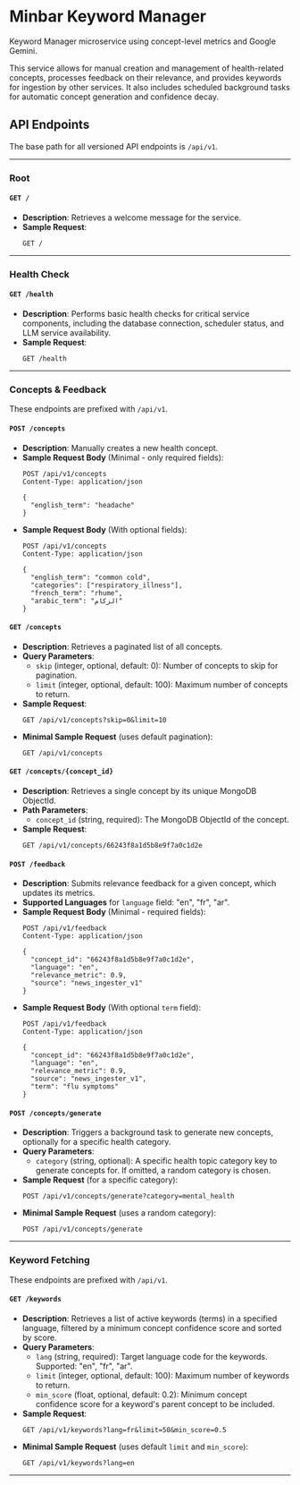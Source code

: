 # Minbar Keyword Manager

Keyword Manager microservice using concept-level metrics and Google Gemini.

This service allows for manual creation and management of health-related concepts, processes feedback on their relevance, and provides keywords for ingestion by other services. It also includes scheduled background tasks for automatic concept generation and confidence decay.

## API Endpoints

The base path for all versioned API endpoints is `/api/v1`.

---

### Root

#### `GET /`
-   **Description**: Retrieves a welcome message for the service.
-   **Sample Request**:
    ```http
    GET /
    ```

---

### Health Check

#### `GET /health`
-   **Description**: Performs basic health checks for critical service components, including the database connection, scheduler status, and LLM service availability.
-   **Sample Request**:
    ```http
    GET /health
    ```

---

### Concepts & Feedback

These endpoints are prefixed with `/api/v1`.

#### `POST /concepts`
-   **Description**: Manually creates a new health concept.
-   **Sample Request Body** (Minimal - only required fields):
    ```http
    POST /api/v1/concepts
    Content-Type: application/json

    {
      "english_term": "headache"
    }
    ```
-   **Sample Request Body** (With optional fields):
    ```http
    POST /api/v1/concepts
    Content-Type: application/json

    {
      "english_term": "common cold",
      "categories": ["respiratory_illness"],
      "french_term": "rhume",
      "arabic_term": "الزكام"
    }
    ```

#### `GET /concepts`
-   **Description**: Retrieves a paginated list of all concepts.
-   **Query Parameters**:
    -   `skip` (integer, optional, default: 0): Number of concepts to skip for pagination.
    -   `limit` (integer, optional, default: 100): Maximum number of concepts to return.
-   **Sample Request**:
    ```http
    GET /api/v1/concepts?skip=0&limit=10
    ```
-   **Minimal Sample Request** (uses default pagination):
    ```http
    GET /api/v1/concepts
    ```

#### `GET /concepts/{concept_id}`
-   **Description**: Retrieves a single concept by its unique MongoDB ObjectId.
-   **Path Parameters**:
    -   `concept_id` (string, required): The MongoDB ObjectId of the concept.
-   **Sample Request**:
    ```http
    GET /api/v1/concepts/66243f8a1d5b8e9f7a0c1d2e
    ```

#### `POST /feedback`
-   **Description**: Submits relevance feedback for a given concept, which updates its metrics.
-   **Supported Languages** for `language` field: "en", "fr", "ar".
-   **Sample Request Body** (Minimal - required fields):
    ```http
    POST /api/v1/feedback
    Content-Type: application/json

    {
      "concept_id": "66243f8a1d5b8e9f7a0c1d2e",
      "language": "en",
      "relevance_metric": 0.9,
      "source": "news_ingester_v1"
    }
    ```
-   **Sample Request Body** (With optional `term` field):
    ```http
    POST /api/v1/feedback
    Content-Type: application/json

    {
      "concept_id": "66243f8a1d5b8e9f7a0c1d2e",
      "language": "en",
      "relevance_metric": 0.9,
      "source": "news_ingester_v1",
      "term": "flu symptoms"
    }
    ```

#### `POST /concepts/generate`
-   **Description**: Triggers a background task to generate new concepts, optionally for a specific health category.
-   **Query Parameters**:
    -   `category` (string, optional): A specific health topic category key to generate concepts for. If omitted, a random category is chosen.
-   **Sample Request** (for a specific category):
    ```http
    POST /api/v1/concepts/generate?category=mental_health
    ```
-   **Minimal Sample Request** (uses a random category):
    ```http
    POST /api/v1/concepts/generate
    ```

---

### Keyword Fetching

These endpoints are prefixed with `/api/v1`.

#### `GET /keywords`
-   **Description**: Retrieves a list of active keywords (terms) in a specified language, filtered by a minimum concept confidence score and sorted by score.
-   **Query Parameters**:
    -   `lang` (string, required): Target language code for the keywords. Supported: "en", "fr", "ar".
    -   `limit` (integer, optional, default: 100): Maximum number of keywords to return.
    -   `min_score` (float, optional, default: 0.2): Minimum concept confidence score for a keyword's parent concept to be included.
-   **Sample Request**:
    ```http
    GET /api/v1/keywords?lang=fr&limit=50&min_score=0.5
    ```
-   **Minimal Sample Request** (uses default `limit` and `min_score`):
    ```http
    GET /api/v1/keywords?lang=en
    ```

---
